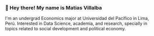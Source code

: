 ### 👋 Hey there! My name is Matias Villalba 
I'm an undergrad Economics major at Universidad del Pacífico in Lima, Perú. Interested in Data Science, academia, and research, specially in topics related to social development and political economy. 

<!--
**mvillalbao/mvillalbao** is a ✨ _special_ ✨ repository because its `README.md` (this file) appears on your GitHub profile.

Here are some ideas to get you started:

- 🔭 I’m currently working on ...
- 🌱 I’m currently learning ...
- 👯 I’m looking to collaborate on ...
- 🤔 I’m looking for help with ...
- 💬 Ask me about ...
- 📫 How to reach me: ...
- 😄 Pronouns: ...
- ⚡ Fun fact: ...
-->
